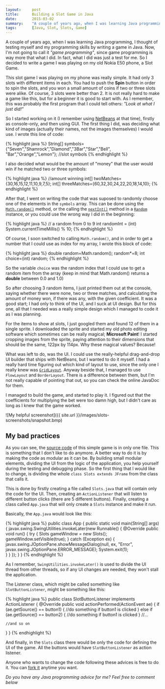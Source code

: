 ```yaml
---
layout:     post
title:      Building a Slot Game in Java 
date:       2015-03-02
summary:    "A couple of years ago, when I was learning Java programming, I thought of testing myself and my programming skills by writing a game in Java. Now, I'm not going to call it game programming, since game programming is way more that what I did. In fact, what I did was just a test for me. So I decided to write a game I was playing on my old Nokia E50 phone, a Slot Game."
tags:       [Java, Slot, Slots, Game]
---
```


<p>
A couple of years ago, when I was learning Java programming, I thought of testing myself and my programming skills by writing a game in Java. Now, I'm not going to call it <i>"game programming"</i>, since game programming is way more that what I did. In fact, what I did was just a test for me. So I decided to write a game I was playing on my old Nokia E50 phone, a Slot Game.
</p>

This slot game I was playing on my phone was really simple. It had only 3 slots with different items in each. You had to push the **Spin** button in order to spin the slots, and you won a small amount of coins if two or three slots were alike. Of course, 3 slots were better than 2. It is not really hard to make a game like this, but for a beginner it is good to start with. As I remember, this was probably the first program that I could tell others: <i>"Look at what I just did!"</i>

So I started working on it (I remember using <a href="https://netbeans.org/" target="_blank">NetBeans</a> at that time), firstly as console-only, and then using GUI. The first thing I did, was deciding what kind of images (actually their names, not the images themselves) I would use. I wrote this line of code:

{% highlight java %}
String[] symbols={"Seven","Shamrock","Diamond","3Bar","Star","Bell", "Bar","Orange","Lemon"}; //slot symbols
{% endhighlight %}

I also decided what would be the amount of "money" that the user would win if he matched two or three symbols:

{% highlight java %}
//amount winning
int[] twoMatches={30,16,15,12,11,10,9,7,5};
int[] threeMatches={60,32,30,24,22,20,18,14,10};
{% endhighlight %}

After that, I went on writing the code that was suposed to randomly choose one of the elements in the <code>symbols</code> array. This can be done using the <a href="http://docs.oracle.com/javase/7/docs/api/java/lang/Math.html#random()" target="_blank"><code>Math.random()</code><a/> method, or the calling the <a href="http://docs.oracle.com/javase/7/docs/api/java/util/Random.html#nextInt(int)" target="_blank"><code>nextInt()</code></a> method in a <a href="http://docs.oracle.com/javase/7/docs/api/java/util/Random.html" target="_blank"><code>Random</code></a> instance, or you could use the wrong way I did in the beginning:

{% highlight java %}
// a random from 0 to 9
int randomInt = (int) System.currentTimeMillis() % 10;
{% endhighlight %}

Of course, I soon switched to calling <code>Math.random()</code>, and in order to get a number that I could use as index for my array, I wrote this block of code:

{% highlight java %}
double random=Math.random();
random*=8;
int choice=(int) random;
{% endhighlight %}

So the variable <code>choice</code> was the random index that I could use to get a random item from the array (keep in mind that Math.random() returns a **double** between 0.0 and 1.0)

So after choosing 3 random items, I just printed them out at the console, saying whether there were none, two or three matches, and calculating the amount of money won, if there was any, with the given coefficient. It was a good start; I had only to think of the UI, and I suck at UI design. But for this one, all that I needed was a really simple design which I managed to code it as I was planning. 

For the items to show at slots, I just googled them and found 12 of them in a single sprite. I downloaded the sprite and started my old photo editing software which sometimes can be really magical; **Microsoft Paint**! I started cropping images from the sprite, paying attention to their dimensions that should be the same, 122px by 114px. Why these magical values? Because!

What was left to do, was the UI. I could use the really-helpful drag-and-drop UI builder that ships with NetBeans, but I wanted to do it myself. I had a really hard time figuring out which kind of layout to use, since the only one I really knew was <a href="http://docs.oracle.com/javase/7/docs/api/java/awt/GridLayout.html" target="_blank"><code>GridLayout</code></a>. Anyway beside that, I managed to use <code>FlowLayout</code> and <code>BorderLayout</code>. There is a difference between them, but I'm not really capable of pointing that out, so you can check the online JavaDoc for them.

I managed to build the game, and started to play it. I figured out that the coefficients for multiplying the bet were too damn high, but I didn't care as long as I knew that the game worked. 

![My helpful screenshot]({{ site.url }}/images/slots-screenshots/snapshot.bmp)

## My bad practices
As you can see, the <a href="https://github.com/aziflaj/slots" target="_blank">source code</a> of this simple game is in only one file. This is something that I don't like to do anymore. A better way to do it is by making the code as modular as it can be. By building small modular elements, dividing the UI from the logic of the application, you help yourself during the testing and debugging phase. So the first thing that I would like to change, is dividing the whole <code>class Slots extends JFrame</code> from the class that calls it. 

This is done by firstly creating a file called <code>Slots.java</code> that will contain only the code for the UI. Then, creating an <code>ActionListener</code> that will listen to different button clicks (there are 5 different buttons). Finally, creating a class called <code>App.java</code> that will only create a <code>Slots</code> instance and make it run.

Basically, the <code>App.java</code> would look like this:

{% highlight java %}
public class App {
  public static void main(String[] args) {
    javax.swing.SwingUtilities.invokeLater(new Runnable() {
      @Override
      public void run() {
        try {
          Slots gameWindow = new Slots();
          gameWindow.setVisible(true);
        } catch (Exception ex) {
          javax.swing.JOptionPane.showMessageDialog(null,
              ex, 
              "Error", 
              javax.swing.JOptionPane.ERROR_MESSAGE);
          System.exit(1);   
        }
      }
  });
  }
}
{% endhighlight %}

As I remember, <code>SwingUtilities.invokeLater()</code> is used to divide the UI thread from other threads, so if any UI changes are needed, they won't stall the application.

The Listener class, which might be called something like <code>SlotButtonListener</code>, might be something like this:

{% highlight java %}
public class SlotButtonListener implements ActionListener {
  @Override
  public void actionPerformed(ActionEvent ae) {
    if (ae.getSource() == button1) {
      //do something if button1 is clicked
    } else if (ae.getSource() == button2) {
      //do something if button1 is clicked
    } 
    //...
    
    //and so on
  }
}
{% endhighlight %}

And finally, in the <code>Slots</code> class there would be only the code for defining the UI of the game. All the buttons would have <code>SlotButtonListener</code> as action listener. 

Anyone who wants to change the code following these advices is free to do it. You can <a href="https://github.com/aziflaj/slots/fork" target="_blank">fork it</a> anytime you want.

_Do you have any Java programming advice for me? Feel free to comment below_
